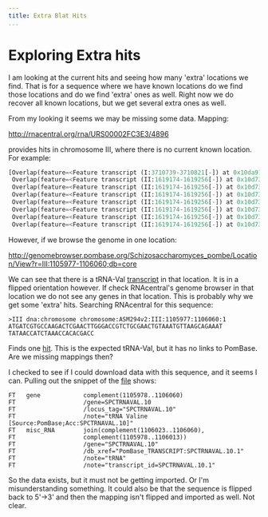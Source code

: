 ```yaml
---
title: Extra Blat Hits
...
```


# Exploring Extra hits

I am looking at the current hits and seeing how many 'extra' locations we find.
That is for a sequence where we have known locations do we find those locations
and do we find 'extra' ones as well. Right now we do recover all known
locations, but we get several extra ones as well.

From my looking it seems we may be missing some data. Mapping: 

http://rnacentral.org/rna/URS00002FC3E3/4896

provides hits in chromosome III, where there is no current known location. For
example:

```python
[Overlap(feature=<Feature transcript (I:3710739-3710821[-]) at 0x10da91b10>, location=MappingHit(name='URS00002FC3E3_4896', chromosome='I', start=3710738, stop=3710821, is_forward=True, input_sequence=None, stats=HitStats(identical=83, gaps=0, query_length=83, hit_length=83)), shift=Shift(start=-1, stop=0)),
 Overlap(feature=<Feature transcript (II:1619174-1619256[-]) at 0x10d73e090>, location=MappingHit(name='URS00002FC3E3_4896', chromosome='II', start=1600966, stop=1601049, is_forward=True, input_sequence=None, stats=HitStats(identical=83, gaps=0, query_length=83, hit_length=83)), shift=Shift(start=-18208, stop=-18207)),
 Overlap(feature=<Feature transcript (II:1619174-1619256[-]) at 0x10d73e090>, location=MappingHit(name='URS00002FC3E3_4896', chromosome='II', start=1619173, stop=1619256, is_forward=True, input_sequence=None, stats=HitStats(identical=83, gaps=0, query_length=83, hit_length=83)), shift=Shift(start=-1, stop=0)),
 Overlap(feature=<Feature transcript (II:1619174-1619256[-]) at 0x10d73e090>, location=MappingHit(name='URS00002FC3E3_4896', chromosome='II', start=1629158, stop=1629241, is_forward=True, input_sequence=None, stats=HitStats(identical=83, gaps=0, query_length=83, hit_length=83)), shift=Shift(start=9984, stop=9985)),
 Overlap(feature=<Feature transcript (II:1619174-1619256[-]) at 0x10d73e090>, location=MappingHit(name='URS00002FC3E3_4896', chromosome='II', start=1646304, stop=1646387, is_forward=True, input_sequence=None, stats=HitStats(identical=83, gaps=0, query_length=83, hit_length=83)), shift=Shift(start=27130, stop=27131)),
 Overlap(feature=<Feature transcript (II:1619174-1619256[-]) at 0x10d73e090>, location=MappingHit(name='URS00002FC3E3_4896', chromosome='III', start=1065777, stop=1065860, is_forward=True, input_sequence=None, stats=HitStats(identical=83, gaps=0, query_length=83, hit_length=83)), shift=Shift(start=-inf, stop=inf)),
 Overlap(feature=<Feature transcript (II:1619174-1619256[-]) at 0x10d73e090>, location=MappingHit(name='URS00002FC3E3_4896', chromosome='III', start=1092933, stop=1093016, is_forward=True, input_sequence=None, stats=HitStats(identical=83, gaps=0, query_length=83, hit_length=83)), shift=Shift(start=-inf, stop=inf)),
 Overlap(feature=<Feature transcript (II:1619174-1619256[-]) at 0x10d73e090>, location=MappingHit(name='URS00002FC3E3_4896', chromosome='III', start=1105977, stop=1106060, is_forward=True, input_sequence=None, stats=HitStats(identical=83, gaps=0, query_length=83, hit_length=83)), shift=Shift(start=-inf, stop=inf))]
```

However, if we browse the genome in one location:

http://genomebrowser.pombase.org/Schizosaccharomyces_pombe/Location/View?r=III:1105977-1106060;db=core

We can see that there is a tRNA-Val
[transcript](http://genomebrowser.pombase.org/Schizosaccharomyces_pombe/Gene/Summary?db=core;g=SPCTRNAVAL.10;r=III:1105977-1106060;t=SPCTRNAVAL.10.1)
in that location. It is in a flipped orientation however. If check RNAcentral's
genome browser in that location we do not see any genes in that location. This
is probably why we get some 'extra' hits. Searching RNAcentral for this
sequence:

```fasta
>III dna:chromosome chromosome:ASM294v2:III:1105977:1106060:1
ATGATCGTGCCAAGACTCGAACTTGGGACCGTCTGCGAACTGTAAATGTTAAGCAGAAAT
TATAACCATCTAAACCACACGACC
```

Finds one [hit](http://rnacentral.org/rna/URS00002B039B). This is the expected
tRNA-Val, but it has no links to PomBase. Are we missing mappings then?

I checked to see if I could download data with this sequence, and it seems I
can. Pulling out the snippet of the
[file](ftp://ftp.ebi.ac.uk/pub/databases/pombase/pombe/Chromosome_Dumps/embl//Schizosaccharomyces_pombe.ASM294v2.30.III.embl)
shows:

```embl
FT   gene            complement(1105978..1106060)
FT                   /gene=SPCTRNAVAL.10
FT                   /locus_tag="SPCTRNAVAL.10"
FT                   /note="tRNA Valine [Source:PomBase;Acc:SPCTRNAVAL.10]"
FT   misc_RNA        join(complement(1106023..1106060),
FT                   complement(1105978..1106013))
FT                   /gene="SPCTRNAVAL.10"
FT                   /db_xref="PomBase_TRANSCRIPT:SPCTRNAVAL.10.1"
FT                   /note="tRNA"
FT                   /note="transcript_id=SPCTRNAVAL.10.1"
```

So the data exists, but it must not be getting imported. Or I'm
misunderstanding something. It could also be that the sequence is flipped back
to 5'->3' and then the mapping isn't flipped and imported as well. Not clear.
